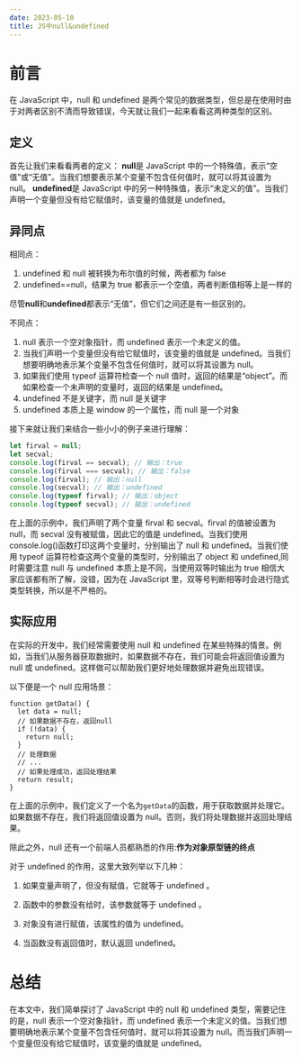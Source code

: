 ```yaml
---
date: 2023-05-10
title: JS中null&undefined
---
```


# 前言

在 JavaScript 中，null 和 undefined 是两个常见的数据类型，但总是在使用时由于对两者区别不清而导致错误，今天就让我们一起来看看这两种类型的区别。

## 定义

首先让我们来看看两者的定义：
**null**是 JavaScript 中的一个特殊值，表示“空值”或“无值”。当我们想要表示某个变量不包含任何值时，就可以将其设置为 null。
**undefined**是 JavaScript 中的另一种特殊值，表示“未定义的值”。当我们声明一个变量但没有给它赋值时，该变量的值就是 undefined。

## 异同点

相同点：

1. undefined 和 null 被转换为布尔值的时候，两者都为 false
2. undefined==null，结果为 true 都表示一个空值，两者判断值相等上是一样的

尽管**null**和**undefined**都表示“无值”，但它们之间还是有一些区别的。

不同点：

1. null 表示一个空对象指针，而 undefined 表示一个未定义的值。
2. 当我们声明一个变量但没有给它赋值时，该变量的值就是 undefined。当我们想要明确地表示某个变量不包含任何值时，就可以将其设置为 null。
3. 如果我们使用 typeof 运算符检查一个 null 值时，返回的结果是“object”。而如果检查一个未声明的变量时，返回的结果是 undefined。
4. undefined 不是关键字，而 null 是关键字
5. undefined 本质上是 window 的一个属性，而 null 是一个对象

接下来就让我们来结合一些小小的例子来进行理解：

```js
let firval = null;
let secval;
console.log(firval == secval); // 输出：true
console.log(firval === secval); // 输出：false
console.log(firval); // 输出：null
console.log(secval); // 输出：undefined
console.log(typeof firval); // 输出：object
console.log(typeof secval); // 输出：undefined
```

在上面的示例中，我们声明了两个变量 firval 和 secval。firval 的值被设置为 null，而 secval 没有被赋值，因此它的值是 undefined。当我们使用 console.log()函数打印这两个变量时，分别输出了 null 和 undefined。当我们使用 typeof 运算符检查这两个变量的类型时，分别输出了 object 和 undefined,同时需要注意 null 与 undefined 本质上是不同，当使用双等时输出为 true 相信大家应该都有所了解，没错，因为在 JavaScript 里，双等号判断相等时会进行隐式类型转换，所以是不严格的。

## 实际应用

在实际的开发中，我们经常需要使用 null 和 undefined 在某些特殊的情景。例如，当我们从服务器获取数据时，如果数据不存在，我们可能会将返回值设置为 null 或 undefined。这样做可以帮助我们更好地处理数据并避免出现错误。

以下便是一个 null 应用场景：

```
function getData() {
  let data = null;
  // 如果数据不存在，返回null
  if (!data) {
    return null;
  }
  // 处理数据
  // ...
  // 如果处理成功，返回处理结果
  return result;
}
```

在上面的示例中，我们定义了一个名为`getData`的函数，用于获取数据并处理它。如果数据不存在，我们将返回值设置为 null。否则，我们将处理数据并返回处理结果。

除此之外，null 还有一个前端人员都熟悉的作用:**作为对象原型链的终点**

对于 undefined 的作用，这里大致列举以下几种：

1. 如果变量声明了，但没有赋值，它就等于 undefined 。

2. 函数中的参数没有给时，该参数就等于 undefined 。

3. 对象没有进行赋值，该属性的值为 undefined。

4. 当函数没有返回值时，默认返回 undefined。

# 总结

在本文中，我们简单探讨了 JavaScript 中的 null 和 undefined 类型，需要记住的是，null 表示一个空对象指针，而 undefined 表示一个未定义的值。当我们想要明确地表示某个变量不包含任何值时，就可以将其设置为 null。而当我们声明一个变量但没有给它赋值时，该变量的值就是 undefined。
